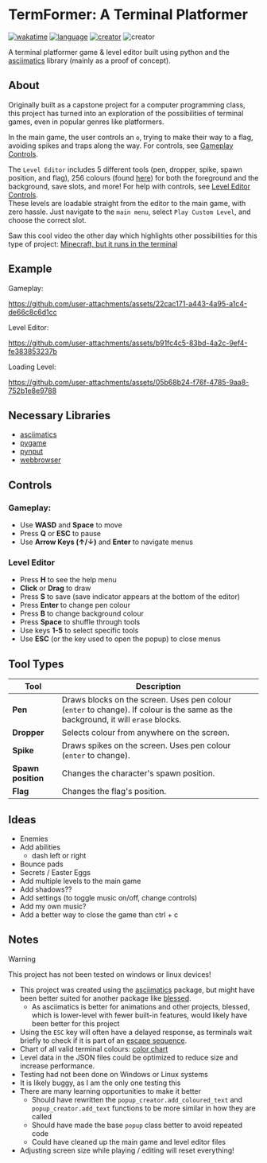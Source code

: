 # TermFormer: A Terminal Platformer
[![wakatime](https://wakatime.com/badge/user/bf51f838-e5c2-44d9-90ed-ec0da6b90b26/project/9784436c-bbbd-4409-bc19-b488c8e32a30.svg)](https://wakatime.com/badge/user/bf51f838-e5c2-44d9-90ed-ec0da6b90b26/project/9784436c-bbbd-4409-bc19-b488c8e32a30)
[![language](https://img.shields.io/badge/Language-python-yellow)](https://www.python.org)
[![creator](https://img.shields.io/badge/Creator-EpicEfeathers-0051FF?logo=github)](https://github.com/EpicEfeathers)
![creator](https://img.shields.io/badge/>1800_lines_of_code-048100)


A terminal platformer game & level editor built using python and the [asciimatics](https://github.com/peterbrittain/asciimatics) library (mainly as a proof of concept).

## About

Originally built as a capstone project for a computer programming class, this project has turned into an exploration of the possibilities of terminal games, even in popular genres like platformers.

In the main game, the user controls an `o`, trying to make their way to a flag, avoiding spikes and traps along the way. For controls, see [Gameplay Controls](#gameplay).

The `Level Editor` includes 5 different tools (pen, dropper, spike, spawn position, and flag), 256 colours (found [here](https://upload.wikimedia.org/wikipedia/commons/1/15/Xterm_256color_chart.svg)) for both the foreground and the background, save slots, and more! For help with controls, see [Level Editor Controls](#level-editor).  
These levels are loadable straight from the editor to the main game, with zero hassle. Just navigate to the `main menu`, select `Play Custom Level`, and choose the correct slot.



Saw this cool video the other day which highlights other possibilities for this type of project: [
Minecraft, but it runs in the terminal](https://www.youtube.com/watch?v=6zfXM-6yPJQ)

## Example
Gameplay:

https://github.com/user-attachments/assets/22cac171-a443-4a95-a1c4-de66c8c6d1cc



Level Editor:

https://github.com/user-attachments/assets/b91fc4c5-83bd-4a2c-9ef4-fe383853237b

Loading Level:

https://github.com/user-attachments/assets/05b68b24-f76f-4785-9aa8-752b1e8e9788




## Necessary Libraries
- [asciimatics](https://github.com/peterbrittain/asciimatics)
- [pygame](https://github.com/pygame-community/pygame-ce)
- [pynput](https://github.com/moses-palmer/pynput)
- [webbrowser](https://github.com/python/cpython/blob/main/Lib/webbrowser.py)

## Controls

### Gameplay:
- Use **WASD** and **Space** to move
- Press **Q** or **ESC** to pause
- Use **Arrow Keys (↑/↓)** and **Enter** to navigate menus


### Level Editor
- Press **H** to see the help menu
- **Click** or **Drag** to draw
- Press **S** to save (save indicator appears at the bottom of the editor)
- Press **Enter** to change pen colour
- Press **B** to change background colour
- Press **Space** to shuffle through tools
- Use keys **1-5** to select specific tools
- Use **ESC** (or the key used to open the popup) to close menus

## Tool Types
| Tool | Description|
|------|------------|
|**Pen** | Draws blocks on the screen. Uses pen colour (`enter` to change). If colour is the same as the background, it will `erase` blocks.
|**Dropper** | Selects colour from anywhere on the screen.
|**Spike** | Draws spikes on the screen. Uses pen colour (`enter` to change).
|**Spawn position** | Changes the character's spawn position.
|**Flag** | Changes the flag's position.


## Ideas
- Enemies
- Add abilities
    - dash left or right
- Bounce pads
- Secrets / Easter Eggs
- Add multiple levels to the main game
- Add shadows??
- Add settings (to toggle music on/off, change controls)
- Add my own music?
- Add a better way to close the game than ctrl + c

## Notes
> [!WARNING]
> This project has not been tested on windows or linux devices!

- This project was created using the [asciimatics](https://github.com/peterbrittain/asciimatics) package, but might have been better suited for another package like [blessed](https://github.com/jquast/blessed).
    - As asciimatics is better for animations and other projects, blessed, which is lower-level with fewer built-in features, would likely have been better for this project
- Using the `ESC` key will often have a delayed response, as terminals wait briefly to check if it is part of an [escape sequence](https://en.wikipedia.org/wiki/Escape_sequence#:~:text=In%20computer%20science%2C%20an%20escape,(and%20possibly%20terminating)%20characters.).
- Chart of all valid terminal colours: [color chart](https://upload.wikimedia.org/wikipedia/commons/1/15/Xterm_256color_chart.svg)
- Level data in the JSON files could be optimized to reduce size and increase performance.
- Testing had not been done on Windows or Linux systems
- It is likely buggy, as I am the only one testing this
- There are many learning opportunities to make it better
    - Should have rewritten the `popup_creator.add_coloured_text` and `popup_creator.add_text` functions to be more similar in how they are called
    - Should have made the base `popup` class better to avoid repeated code
    - Could have cleaned up the main game and level editor files
- Adjusting screen size while playing / editing will reset everything!
